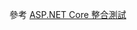 參考 [ASP.NET Core 整合測試](https://docs.microsoft.com/zh-tw/aspnet/core/test/integration-tests?view=aspnetcore-6.0#introduction-to-integration-tests)